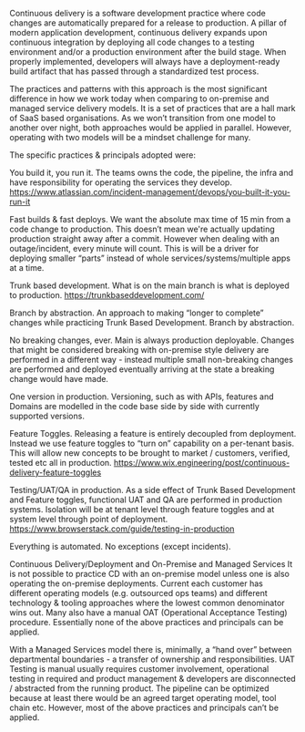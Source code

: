 Continuous delivery is a software development practice where code changes are automatically prepared for a release to production. A pillar of modern application development, continuous delivery expands upon continuous integration by deploying all code changes to a testing environment and/or a production environment after the build stage. When properly implemented, developers will always have a deployment-ready build artifact that has passed through a standardized test process. 

The practices and patterns with this approach is the most significant difference in how we work today when comparing to on-premise and managed service delivery models. It is a set of practices that are a hall mark of SaaS based organisations. As we won’t transition from one model to another over night, both approaches would be applied in parallel. However, operating with two models will be a mindset challenge for many.

The specific practices & principals adopted were:

You build it, you run it.
The teams owns the code, the pipeline, the infra and have responsibility for operating the services they develop. https://www.atlassian.com/incident-management/devops/you-built-it-you-run-it

Fast builds & fast deploys.
We want the absolute max time of 15 min from a code change to production. This doesn’t mean we're actually updating production straight away after a commit. However when dealing with an outage/incident, every minute will count. This is will be a driver for deploying smaller “parts” instead of whole services/systems/multiple apps at a time.

Trunk based development.
What is on the main branch is what is deployed to production. https://trunkbaseddevelopment.com/

Branch by abstraction.
An approach to making “longer to complete” changes while practicing Trunk Based Development. Branch by abstraction.

No breaking changes, ever.​
Main is always production deployable. Changes that might be considered breaking with on-premise style delivery are performed in a different way - instead multiple small non-breaking changes are performed and deployed eventually arriving at the state a breaking change would have made.

One version in production.
Versioning, such as with APIs, features and Domains are modelled in the code base side by side with currently supported versions​.

Feature Toggles.
Releasing a feature is entirely decoupled from deployment. Instead we use feature toggles to “turn on” capability on a per-tenant basis. This will allow new concepts to be brought to market / customers, verified, tested etc all in production. https://www.wix.engineering/post/continuous-delivery-feature-toggles

Testing/UAT/QA in production.
As a side effect of Trunk Based Development and Feature toggles, functional UAT and QA are performed in production systems. Isolation will be at tenant level through feature toggles and at system level through point of deployment. https://www.browserstack.com/guide/testing-in-production

Everything is automated. No exceptions (except incidents).

Continuous Delivery/Deployment and On-Premise and Managed Services
It is not possible to practice CD with an on-premise model unless one is also operating the on-premise deployments. Current each customer has different operating models (e.g. outsourced ops teams) and different technology & tooling approaches where the lowest common denominator wins out. Many also have a manual OAT (Operational Acceptance Testing) procedure. Essentially none of the above practices and principals can be applied.

With a Managed Services model there is, minimally, a “hand over” between departmental boundaries - a transfer of ownership and responsibilities. UAT Testing is manual usually requires customer involvement, operational testing in required and product management & developers are disconnected / abstracted from the running product. The pipeline can be optimized because at least there would be an agreed target operating model, tool chain etc. However, most of the above practices and principals can’t be applied.
